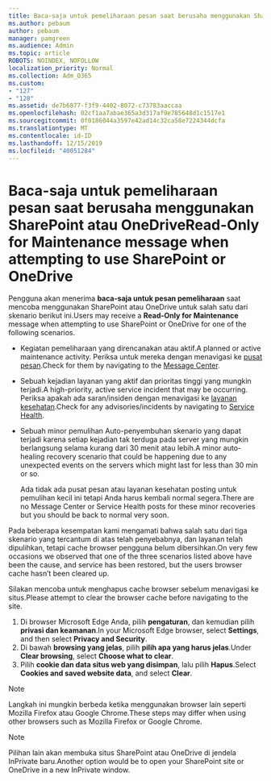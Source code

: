 ```yaml
---
title: Baca-saja untuk pemeliharaan pesan saat berusaha menggunakan SharePoint atau OneDrive
ms.author: pebaum
author: pebaum
manager: pamgreen
ms.audience: Admin
ms.topic: article
ROBOTS: NOINDEX, NOFOLLOW
localization_priority: Normal
ms.collection: Adm_O365
ms.custom:
- "127"
- "128"
ms.assetid: de7b6877-f3f9-4402-8072-c73783aaccaa
ms.openlocfilehash: 02cf1aa7abae365a3d317af9e785648d1c1517e1
ms.sourcegitcommit: 0f0186044a3597e42ad14c32ca58e7224344dcfa
ms.translationtype: MT
ms.contentlocale: id-ID
ms.lasthandoff: 12/15/2019
ms.locfileid: "40051284"
---
```

# <a name="read-only-for-maintenance-message-when-attempting-to-use-sharepoint-or-onedrive"></a><span data-ttu-id="d30de-102">Baca-saja untuk pemeliharaan pesan saat berusaha menggunakan SharePoint atau OneDrive</span><span class="sxs-lookup"><span data-stu-id="d30de-102">Read-Only for Maintenance message when attempting to use SharePoint or OneDrive</span></span>

<span data-ttu-id="d30de-103">Pengguna akan menerima **baca-saja untuk pesan pemeliharaan** saat mencoba menggunakan SharePoint atau OneDrive untuk salah satu dari skenario berikut ini.</span><span class="sxs-lookup"><span data-stu-id="d30de-103">Users may receive a **Read-Only for Maintenance** message when attempting to use SharePoint or OneDrive for one of the following scenarios.</span></span> 

-   <span data-ttu-id="d30de-104">Kegiatan pemeliharaan yang direncanakan atau aktif.</span><span class="sxs-lookup"><span data-stu-id="d30de-104">A planned or active maintenance activity.</span></span>  <span data-ttu-id="d30de-105">Periksa untuk mereka dengan menavigasi ke [pusat pesan](https://portal.office.com/adminportal/home#/messagecenter).</span><span class="sxs-lookup"><span data-stu-id="d30de-105">Check for them by navigating to the [Message Center](https://portal.office.com/adminportal/home#/messagecenter).</span></span>
-   <span data-ttu-id="d30de-106">Sebuah kejadian layanan yang aktif dan prioritas tinggi yang mungkin terjadi.</span><span class="sxs-lookup"><span data-stu-id="d30de-106">A high-priority, active service incident that may be occurring.</span></span> <span data-ttu-id="d30de-107">Periksa apakah ada saran/insiden dengan menavigasi ke [layanan kesehatan](https://portal.office.com/adminportal/home#/servicehealth).</span><span class="sxs-lookup"><span data-stu-id="d30de-107">Check for any advisories/incidents by navigating to [Service Health](https://portal.office.com/adminportal/home#/servicehealth).</span></span>
-   <span data-ttu-id="d30de-108">Sebuah minor pemulihan Auto-penyembuhan skenario yang dapat terjadi karena setiap kejadian tak terduga pada server yang mungkin berlangsung selama kurang dari 30 menit atau lebih.</span><span class="sxs-lookup"><span data-stu-id="d30de-108">A minor auto-healing recovery scenario that could be happening due to any unexpected events on the servers which might last for less than 30 min or so.</span></span> 
    
    <span data-ttu-id="d30de-109">Ada tidak ada pusat pesan atau layanan kesehatan posting untuk pemulihan kecil ini tetapi Anda harus kembali normal segera.</span><span class="sxs-lookup"><span data-stu-id="d30de-109">There are no Message Center or Service Health posts for these minor recoveries but you should be back to normal very soon.</span></span>

<span data-ttu-id="d30de-110">Pada beberapa kesempatan kami mengamati bahwa salah satu dari tiga skenario yang tercantum di atas telah penyebabnya, dan layanan telah dipulihkan, tetapi cache browser pengguna belum dibersihkan.</span><span class="sxs-lookup"><span data-stu-id="d30de-110">On very few occasions we observed that one of the three scenarios listed above have been the cause, and service has been restored, but the users browser cache hasn’t been cleared up.</span></span>

<span data-ttu-id="d30de-111">Silakan mencoba untuk menghapus cache browser sebelum menavigasi ke situs.</span><span class="sxs-lookup"><span data-stu-id="d30de-111">Please attempt to clear the browser cache before navigating to the site.</span></span>

1. <span data-ttu-id="d30de-112">Di browser Microsoft Edge Anda, pilih **pengaturan**, dan kemudian pilih **privasi dan keamanan**.</span><span class="sxs-lookup"><span data-stu-id="d30de-112">In your Microsoft Edge browser, select **Settings**, and then select **Privacy and Security**.</span></span>
2. <span data-ttu-id="d30de-113">Di bawah **browsing yang jelas**, pilih **pilih apa yang harus jelas**.</span><span class="sxs-lookup"><span data-stu-id="d30de-113">Under **Clear browsing**, select **Choose what to clear**.</span></span>
3. <span data-ttu-id="d30de-114">Pilih **cookie dan data situs web yang disimpan**, lalu pilih **Hapus**.</span><span class="sxs-lookup"><span data-stu-id="d30de-114">Select **Cookies and saved website data**, and select **Clear**.</span></span>

>[!Note] 
> <span data-ttu-id="d30de-115">Langkah ini mungkin berbeda ketika menggunakan browser lain seperti Mozilla Firefox atau Google Chrome.</span><span class="sxs-lookup"><span data-stu-id="d30de-115">These steps may differ when using other browsers such as Mozilla Firefox or Google Chrome.</span></span>

>[!Note] 
> <span data-ttu-id="d30de-116">Pilihan lain akan membuka situs SharePoint atau OneDrive di jendela InPrivate baru.</span><span class="sxs-lookup"><span data-stu-id="d30de-116">Another option would be to open your SharePoint site or OneDrive in a new InPrivate window.</span></span>
